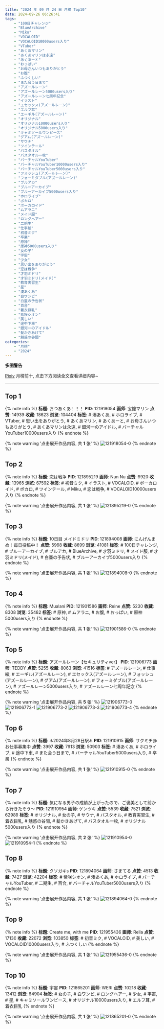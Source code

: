 ```yaml
---
title: "2024 年 09 月 24 日 月榜 Top10"
date: 2024-09-26 06:26:41
tags:
    - "100日チャレンジ"
    - "BlueArchive"
    - "Miku"
    - "VOCALOID"
    - "VOCALOID10000users入り"
    - "VTuber"
    - "あくあマリン"
    - "あくあマリンは永遠"
    - "あくあーと"
    - "おっぱい"
    - "お母さんいつもありがとう"
    - "お腹"
    - "ふつくしい"
    - "また会う日まで"
    - "アズールレーン"
    - "アズールレーン5000users入り"
    - "アズールレーン七周年記念"
    - "イラスト"
    - "エセックス(アズールレーン)"
    - "エルフ耳"
    - "エーギル(アズールレーン)"
    - "オリジナル"
    - "オリジナル10000users入り"
    - "オリジナル5000users入り"
    - "キャミソールワンピース"
    - "グアム(アズールレーン)"
    - "サウナ"
    - "ツインテール"
    - "バスタオル"
    - "バスタオル一枚"
    - "バーチャルYouTuber"
    - "バーチャルYouTuber10000users入り"
    - "バーチャルYouTuber5000users入り"
    - "フォッシュ(アズールレーン)"
    - "フォーミダブル(アズールレーン)"
    - "ブルアカ"
    - "ブルーアーカイブ"
    - "ブルーアーカイブ5000users入り"
    - "ホロライブ"
    - "ボカロ"
    - "ボーカロイド"
    - "ムアラニ"
    - "メイド服"
    - "ロングヘアー"
    - "二期生"
    - "仕事絵"
    - "初音ミク"
    - "卒業"
    - "原神"
    - "原神5000users入り"
    - "女の子"
    - "宇宙"
    - "少女"
    - "思い出をありがとう"
    - "恋は戦争"
    - "才羽ミドリ"
    - "才羽ミドリ(メイド)"
    - "教育実習生"
    - "星"
    - "湊あくあ"
    - "白ワンピ"
    - "白亜の予告状"
    - "百合"
    - "着衣巨乳"
    - "紫咲シオン"
    - "美しい"
    - "途中下車"
    - "銀河一のアイドル"
    - "髪かきあげて"
    - "魅惑の谷間"
categories:
    - "月榜"
    - "2024"
---
```


<i class="fa fa-triangle-exclamation"></i>**多图警告**<i class="fa fa-triangle-exclamation"></i>

[Pixiv](https://www.pixiv.net/) 月榜前十, 点击下方阅读全文查看详细内容~

<!-- more -->

---

## Top 1

{% note info %}
**标题**: おつあくあ！！！
**PID**: 121918054 **画师**: 宝鐘マリン
**点赞**: 14939 **收藏**: 18623 **浏览**: 104404
**标签**: # 湊あくあ, # ホロライブ, # VTuber, # 思い出をありがとう, # あくあマリン, # あくあーと, # お母さんいつもありがとう, # あくあマリンは永遠, # 銀河一のアイドル, # バーチャルYouTuber10000users入り
{% endnote %}

{% note warning '点击展开作品内容, 共 **1** 张' %}
![121918054-0](https://i.pixiv.re/img-original/img/2024/08/28/22/00/02/121918054_p0.png)
{% endnote %}

## Top 2

{% note info %}
**标题**: 恋は戦争
**PID**: 121895219 **画师**: Nun Nu
**点赞**: 9920 **收藏**: 13965 **浏览**: 67592
**标签**: # 初音ミク, # イラスト, # VOCALOID, # ボーカロイド, # ボカロ, # ツインテール, # Miku, # 恋は戦争, # VOCALOID10000users入り
{% endnote %}

{% note warning '点击展开作品内容, 共 **1** 张' %}
![121895219-0](https://i.pixiv.re/img-original/img/2024/08/28/00/30/02/121895219_p0.jpg)
{% endnote %}

## Top 3

{% note info %}
**标题**: 10日目 メイドミドリ
**PID**: 121894008 **画师**: にんげんまめ￤毎日投稿中！
**点赞**: 5998 **收藏**: 8699 **浏览**: 41081
**标签**: # 100日チャレンジ, # ブルーアーカイブ, # ブルアカ, # BlueArchive, # 才羽ミドリ, # メイド服, # 才羽ミドリ(メイド), # 白亜の予告状, # ブルーアーカイブ5000users入り
{% endnote %}

{% note warning '点击展开作品内容, 共 **1** 张' %}
![121894008-0](https://i.pixiv.re/img-original/img/2024/08/28/00/00/19/121894008_p0.png)
{% endnote %}

## Top 4

{% note info %}
**标题**: Mualani
**PID**: 121901586 **画师**: Reine
**点赞**: 5230 **收藏**: 8308 **浏览**: 35482
**标签**: # 原神, # ムアラニ, # お腹, # おっぱい, # 原神5000users入り
{% endnote %}

{% note warning '点击展开作品内容, 共 **1** 张' %}
![121901586-0](https://i.pixiv.re/img-original/img/2024/08/28/08/05/58/121901586_p0.jpg)
{% endnote %}

## Top 5

{% note info %}
**标题**: アズールレーン【セキュリティver】
**PID**: 121906773 **画师**: TEDDY
**点赞**: 5255 **收藏**: 8063 **浏览**: 41516
**标签**: # アズールレーン, # 仕事絵, # エーギル(アズールレーン), # エセックス(アズールレーン), # フォッシュ(アズールレーン), # グアム(アズールレーン), # フォーミダブル(アズールレーン), # アズールレーン5000users入り, # アズールレーン七周年記念
{% endnote %}

{% note warning '点击展开作品内容, 共 **5** 张' %}
![121906773-0](https://i.pixiv.re/img-original/img/2024/08/28/14/01/57/121906773_p0.jpg)
![121906773-1](https://i.pixiv.re/img-original/img/2024/08/28/14/01/57/121906773_p1.jpg)
![121906773-2](https://i.pixiv.re/img-original/img/2024/08/28/14/01/57/121906773_p2.jpg)
![121906773-3](https://i.pixiv.re/img-original/img/2024/08/28/14/01/57/121906773_p3.jpg)
![121906773-4](https://i.pixiv.re/img-original/img/2024/08/28/14/01/57/121906773_p4.jpg)
{% endnote %}

## Top 6

{% note info %}
**标题**: ⚓️2024年8月28日駅⚓️
**PID**: 121910915 **画师**: サクミチ@お仕事募集中
**点赞**: 3997 **收藏**: 7913 **浏览**: 50903
**标签**: # 湊あくあ, # ホロライブ, # 途中下車, # また会う日まで, # バーチャルYouTuber5000users入り, # 卒業
{% endnote %}

{% note warning '点击展开作品内容, 共 **1** 张' %}
![121910915-0](https://i.pixiv.re/img-original/img/2024/08/28/18/00/09/121910915_p0.jpg)
{% endnote %}

## Top 7

{% note info %}
**标题**: 気になる男子の成績が上がったので、ご褒美として前から行きたそう～
**PID**: 121910954 **画师**: ゲンツキ
**点赞**: 5539 **收藏**: 7521 **浏览**: 62989
**标签**: # オリジナル, # 女の子, # サウナ, # バスタオル, # 教育実習生, # 着衣巨乳, # 魅惑の谷間, # 髪かきあげて, # バスタオル一枚, # オリジナル5000users入り
{% endnote %}

{% note warning '点击展开作品内容, 共 **2** 张' %}
![121910954-0](https://i.pixiv.re/img-original/img/2024/08/28/18/00/18/121910954_p0.jpg)
![121910954-1](https://i.pixiv.re/img-original/img/2024/08/28/18/00/18/121910954_p1.jpg)
{% endnote %}

## Top 8

{% note info %}
**标题**: クソガキs
**PID**: 121894064 **画师**: さまてる
**点赞**: 4513 **收藏**: 7427 **浏览**: 42204
**标签**: # 紫咲シオン, # 湊あくあ, # ホロライブ, # バーチャルYouTuber, # 二期生, # 百合, # バーチャルYouTuber5000users入り
{% endnote %}

{% note warning '点击展开作品内容, 共 **1** 张' %}
![121894064-0](https://i.pixiv.re/img-original/img/2024/08/28/00/00/42/121894064_p0.jpg)
{% endnote %}

## Top 9

{% note info %}
**标题**: Create me, with me
**PID**: 121955436 **画师**: Rella
**点赞**: 17130 **收藏**: 22072 **浏览**: 103850
**标签**: # 初音ミク, # VOCALOID, # 美しい, # VOCALOID10000users入り, # ふつくしい
{% endnote %}

{% note warning '点击展开作品内容, 共 **1** 张' %}
![121955436-0](https://i.pixiv.re/img-original/img/2024/08/30/03/32/20/121955436_p0.png)
{% endnote %}

## Top 10

{% note info %}
**标题**: 宇宙
**PID**: 121865201 **画师**: WERI
**点赞**: 10218 **收藏**: 13412 **浏览**: 64904
**标签**: # 女の子, # 白ワンピ, # ロングヘアー, # 少女, # 宇宙, # 星, # キャミソールワンピース, # オリジナル10000users入り, # エルフ耳, # 着衣巨乳
{% endnote %}

{% note warning '点击展开作品内容, 共 **1** 张' %}
![121865201-0](https://i.pixiv.re/img-original/img/2024/08/27/00/00/04/121865201_p0.jpg)
{% endnote %}
